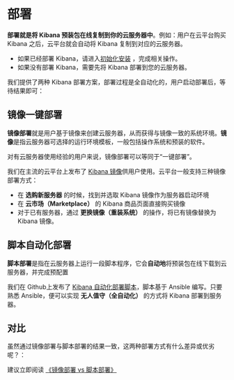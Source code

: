 # 部署

**部署就是将 Kibana 预装包在线复制到你的云服务器中**。例如：用户在云平台购买 Kibana 之后，云平台就会自动将 Kibana 复制到对应的云服务器。

- 如果已经部署 Kibana，请进入[初始化安装](/zh/stack-installation.md) ，完成相关操作。
- 如果没有部署 Kibana，需要先将 Kibana 部署到您的云服务器。

我们提供了两种 Kibana 部署方案，部署过程是全自动化的，用户启动部署后，等待结果即可：

## 镜像一键部署

**镜像部署**就是用户基于镜像来创建云服务器，从而获得与镜像一致的系统环境。**镜像**是指云服务器可选择的运行环境模板，一般包括操作系统和预装的软件。

对有云服务器使用经验的用户来说，镜像部署可以等同于“一键部署”。

我们在主流的云平台上发布了 [Kibana 镜像](https://apps.websoft9.com/kibana)供用户使用。云平台一般支持三种镜像部署方式：

* 在 **选购新服务器** 的时候，找到并选取 Kibana 镜像作为服务器启动环境
* 在 **云市场（Marketplace）**  的 Kibana 商品页面直接购买镜像
* 对于已有服务器，通过 **更换镜像（重装系统）** 的操作，将已有镜像替换为 Kibana 镜像。

## 脚本自动化部署

**脚本部署**是指在云服务器上运行一段脚本程序，它会**自动地**将预装包在线下载到云服务器，并完成预配置

我们在 Github上发布了 [Kibana 自动化部署脚本](https://github.com/Websoft9/ansible-kibana)，脚本基于 Ansible 编写。只要熟悉 Ansible，便可以实现 **无人值守（全自动化）** 的方式将 Kibana 部署到服务器。

## 对比

虽然通过镜像部署与脚本部署的结果一致，这两种部署方式有什么差异或优劣呢？：

建议立即阅读 [《镜像部署 vs 脚本部署》](https://support.websoft9.com/docs/faq/zh/bz-product.html#镜像部署-vs-脚本部署)